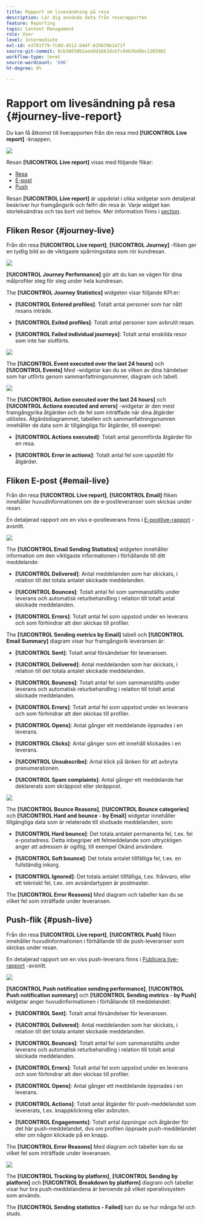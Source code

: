 ```yaml
---
title: Rapport om livesändning på resa
description: Lär dig använda data från reserapporten
feature: Reporting
topic: Content Management
role: User
level: Intermediate
exl-id: e3781f79-7c8d-4512-b44f-835639b1471f
source-git-commit: 8cb36038b2aeddd1662dcb7c84b36d9bc1265982
workflow-type: tm+mt
source-wordcount: '696'
ht-degree: 0%

---
```


# Rapport om livesändning på resa {#journey-live-report}

Du kan få åtkomst till liverapporten från din resa med **[!UICONTROL Live report]** -knappen.

![](../assets/report_1.png)

Resan **[!UICONTROL Live report]** visas med följande flikar:

* [Resa](#journey-live)
* [E-post](#email-live)
* [Push](#push-live)

Resan **[!UICONTROL Live report]** är uppdelat i olika widgetar som detaljerat beskriver hur framgångsrik och felfri din resa är. Varje widget kan storleksändras och tas bort vid behov. Mer information finns i [section](live-report.md#modify-dashboard).

## Fliken Resor {#journey-live}

Från din resa **[!UICONTROL Live report]**, **[!UICONTROL Journey]** -fliken ger en tydlig bild av de viktigaste spårningsdata som rör kundresan.

![](../assets/report_journey_2.png)

**[!UICONTROL Journey Performance]** gör att du kan se vägen för dina målprofiler steg för steg under hela kundresan.

The **[!UICONTROL Journey Statistics]** widgeten visar följande KPI:er:

* **[!UICONTROL Entered profiles]**: Totalt antal personer som har nått resans inträde.

* **[!UICONTROL Exited profiles]**: Totalt antal personer som avbrutit resan.

* **[!UICONTROL Failed individual journeys]**: Totalt antal enskilda resor som inte har slutförts.

![](../assets/report_journey_3.png)

The **[!UICONTROL Event executed over the last 24 hours]** och **[!UICONTROL Events]** Med -widgetar kan du se vilken av dina händelser som har utförts genom sammanfattningsnummer, diagram och tabell.

![](../assets/report_journey_4.png)

The **[!UICONTROL Action executed over the last 24 hours]** och **[!UICONTROL Actions executed and errors]** -widgetar är den mest framgångsrika åtgärden och de fel som inträffade när dina åtgärder utlöstes. Åtgärdsdiagrammet, tabellen och sammanfattningsnumren innehåller de data som är tillgängliga för åtgärder, till exempel:

* **[!UICONTROL Actions executed]**: Totalt antal genomförda åtgärder för en resa.

* **[!UICONTROL Error in actions]**: Totalt antal fel som uppstått för åtgärder.

<!--
![](../assets/live_report_7.png)

>[!NOTE]
>
>The Offers widgets and metrics are only available if a decision was inserted in an email. For more information on Decision Management, refer to this [page](../offers/get-started/starting-offer-decisioning.md).

The **[!UICONTROL Offers statistic]** and **[!UICONTROL Offers statistics]** over time widgets measure your offer's success and impact on your targeted audience. It detail the main information relative to your message with KPIs:

* **[!UICONTROL Offer sent]**: Total number of sends for the offer.

* **[!UICONTROL Offer impression]**: Number of times the offer was opened in a delivery.

* **[!UICONTROL Offer clicks]**: Number of times an offer was clicked on in a delivery.
-->

## Fliken E-post {#email-live}

Från din resa **[!UICONTROL Live report]**, **[!UICONTROL Email]** fliken innehåller huvudinformationen om de e-postleveranser som skickas under resan.

En detaljerad rapport om en viss e-postleverans finns i [E-postlive-rapport](email-live-report.md) -avsnitt.

![](../assets/report_email_1.png)

The **[!UICONTROL Email Sending Statistics]** widgeten innehåller information om den viktigaste informationen i förhållande till ditt meddelande:

* **[!UICONTROL Delivered]**: Antal meddelanden som har skickats, i relation till det totala antalet skickade meddelanden.

* **[!UICONTROL Bounces]**: Totalt antal fel som sammanställts under leverans och automatisk returbehandling i relation till totalt antal skickade meddelanden.

* **[!UICONTROL Errors]**: Totalt antal fel som uppstod under en leverans och som förhindrar att den skickas till profiler.

The **[!UICONTROL Sending metrics by Email]** tabell och **[!UICONTROL Email Summary]** diagram visar hur framgångsrik leveransen är:

* **[!UICONTROL Sent]**: Totalt antal försändelser för leveransen.

* **[!UICONTROL Delivered]**: Antal meddelanden som har skickats, i relation till det totala antalet skickade meddelanden.

* **[!UICONTROL Bounces]**: Totalt antal fel som sammanställts under leverans och automatisk returbehandling i relation till totalt antal skickade meddelanden.

* **[!UICONTROL Errors]**: Totalt antal fel som uppstod under en leverans och som förhindrar att den skickas till profiler.

* **[!UICONTROL Opens]**: Antal gånger ett meddelande öppnades i en leverans.

* **[!UICONTROL Clicks]**: Antal gånger som ett innehåll klickades i en leverans.

* **[!UICONTROL Unsubscribe]**: Antal klick på länken för att avbryta prenumerationen.

* **[!UICONTROL Spam complaints]**: Antal gånger ett meddelande har deklarerats som skräppost eller skräppost.

![](../assets/report_email_2.png)

The **[!UICONTROL Bounce Reasons]**, **[!UICONTROL Bounce categories]** och **[!UICONTROL Hard and bounce - by Email]** widgetar innehåller tillgängliga data som är relaterade till studsade meddelanden, som:

* **[!UICONTROL Hard bounce]**: Det totala antalet permanenta fel, t.ex. fel e-postadress. Detta inbegriper ett felmeddelande som uttryckligen anger att adressen är ogiltig, till exempel Okänd användare.

* **[!UICONTROL Soft bounce]**: Det totala antalet tillfälliga fel, t.ex. en fullständig inkorg.

* **[!UICONTROL Ignored]**: Det totala antalet tillfälliga, t.ex. frånvaro, eller ett tekniskt fel, t.ex. om avsändartypen är postmaster.

The **[!UICONTROL Error Reasons]** Med diagram och tabeller kan du se vilket fel som inträffade under leveransen.

## Push-flik {#push-live}

Från din resa **[!UICONTROL Live report]**, **[!UICONTROL Push]** fliken innehåller huvudinformationen i förhållande till de push-leveranser som skickas under resan.

En detaljerad rapport om en viss push-leverans finns i [Publicera live-rapport](push-live-report.md) -avsnitt.

![](../assets/report_push_1.png)

**[!UICONTROL Push notification sending performance]**, **[!UICONTROL Push notification summary]** och **[!UICONTROL Sending metrics - by Push]** widgetar anger huvudinformationen i förhållande till meddelandet:

* **[!UICONTROL Sent]**: Totalt antal försändelser för leveransen.

* **[!UICONTROL Delivered]**: Antal meddelanden som har skickats, i relation till det totala antalet skickade meddelanden.

* **[!UICONTROL Bounces]**: Totalt antal fel som sammanställts under leverans och automatisk returbehandling i relation till totalt antal skickade meddelanden.

* **[!UICONTROL Errors]**: Totalt antal fel som uppstod under en leverans och som förhindrar att den skickas till profiler.

* **[!UICONTROL Opens]**: Antal gånger ett meddelande öppnades i en leverans.

* **[!UICONTROL Actions]**: Totalt antal åtgärder för push-meddelandet som levererats, t.ex. knappklickning eller avbruten.

* **[!UICONTROL Engagements]**: Totalt antal öppningar och åtgärder för det här push-meddelandet, dvs om profilen öppnade push-meddelandet eller om någon klickade på en knapp.

The **[!UICONTROL Error Reasons]** Med diagram och tabeller kan du se vilket fel som inträffade under leveransen.

![](../assets/report_push_2.png)

The **[!UICONTROL Tracking by platform]**, **[!UICONTROL Sending by platform]** och **[!UICONTROL Breakdown by platform]** diagram och tabeller visar hur bra push-meddelandena är beroende på vilket operativsystem som används.

The **[!UICONTROL Sending statistics - Failed]** kan du se hur många fel och studs.
